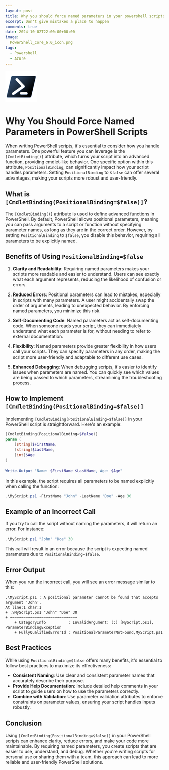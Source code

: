 ```yaml
---
layout: post
title: Why you should force named parameters in your powershell scripts to avoid errors and incorrect values being passed by accident
excerpt: Don't give mistakes a place to happen
comments: true
date: 2024-10-02T22:00:00+00:00
image:
  PowerShell_Core_6.0_icon.png
tags: 
  - Powershell
  - Azure
---
```

<img src="/public/PowerShell_Core_6.0_icon.png" height="20%" width="20%">

# Why You Should Force Named Parameters in PowerShell Scripts

When writing PowerShell scripts, it's essential to consider how you handle parameters. One powerful feature you can leverage is the `[CmdletBinding()]` attribute, which turns your script into an advanced function, providing cmdlet-like behavior. One specific option within this attribute, `PositionalBinding`, can significantly impact how your script handles parameters. Setting `PositionalBinding` to `$false` can offer several advantages, making your scripts more robust and user-friendly.

## What is `[CmdletBinding(PositionalBinding=$false)]`?

The `[CmdletBinding()]` attribute is used to define advanced functions in PowerShell. By default, PowerShell allows positional parameters, meaning you can pass arguments to a script or function without specifying parameter names, as long as they are in the correct order. However, by setting `PositionalBinding` to `$false`, you disable this behavior, requiring all parameters to be explicitly named.

## Benefits of Using `PositionalBinding=$false`

1. **Clarity and Readability**: Requiring named parameters makes your scripts more readable and easier to understand. Users can see exactly what each argument represents, reducing the likelihood of confusion or errors.

2. **Reduced Errors**: Positional parameters can lead to mistakes, especially in scripts with many parameters. A user might accidentally swap the order of arguments, leading to unexpected behavior. By enforcing named parameters, you minimize this risk.

3. **Self-Documenting Code**: Named parameters act as self-documenting code. When someone reads your script, they can immediately understand what each parameter is for, without needing to refer to external documentation.

4. **Flexibility**: Named parameters provide greater flexibility in how users call your scripts. They can specify parameters in any order, making the script more user-friendly and adaptable to different use cases.

5. **Enhanced Debugging**: When debugging scripts, it's easier to identify issues when parameters are named. You can quickly see which values are being passed to which parameters, streamlining the troubleshooting process.

## How to Implement `[CmdletBinding(PositionalBinding=$false)]`

Implementing `[CmdletBinding(PositionalBinding=$false)]` in your PowerShell script is straightforward. Here's an example:

```powershell
[CmdletBinding(PositionalBinding=$false)]
param (
    [string]$FirstName,
    [string]$LastName,
    [int]$Age
)

Write-Output "Name: $FirstName $LastName, Age: $Age"
```

In this example, the script requires all parameters to be named explicitly when calling the function:

```powershell
.\MyScript.ps1 -FirstName "John" -LastName "Doe" -Age 30
```

## Example of an Incorrect Call

If you try to call the script without naming the parameters, it will return an error. For instance:

```powershell
.\MyScript.ps1 "John" "Doe" 30
```

This call will result in an error because the script is expecting named parameters due to `PositionalBinding=$false`.

## Error Output

When you run the incorrect call, you will see an error message similar to this:

```plaintext
.\MyScript.ps1 : A positional parameter cannot be found that accepts argument 'John'.
At line:1 char:1
+ .\MyScript.ps1 "John" "Doe" 30
+ ~~~~~~~~~~~~~~~~~~~~~~~~~~~~~~
    + CategoryInfo          : InvalidArgument: (:) [MyScript.ps1], ParameterBindingException
    + FullyQualifiedErrorId : PositionalParameterNotFound,MyScript.ps1
```

## Best Practices

While using `PositionalBinding=$false` offers many benefits, it's essential to follow best practices to maximize its effectiveness:

- **Consistent Naming**: Use clear and consistent parameter names that accurately describe their purpose.
- **Provide Help Documentation**: Include detailed help comments in your script to guide users on how to use the parameters correctly.
- **Combine with Validation**: Use parameter validation attributes to enforce constraints on parameter values, ensuring your script handles inputs robustly.

## Conclusion

Using `[CmdletBinding(PositionalBinding=$false)]` in your PowerShell scripts can enhance clarity, reduce errors, and make your code more maintainable. By requiring named parameters, you create scripts that are easier to use, understand, and debug. Whether you're writing scripts for personal use or sharing them with a team, this approach can lead to more reliable and user-friendly PowerShell solutions.
